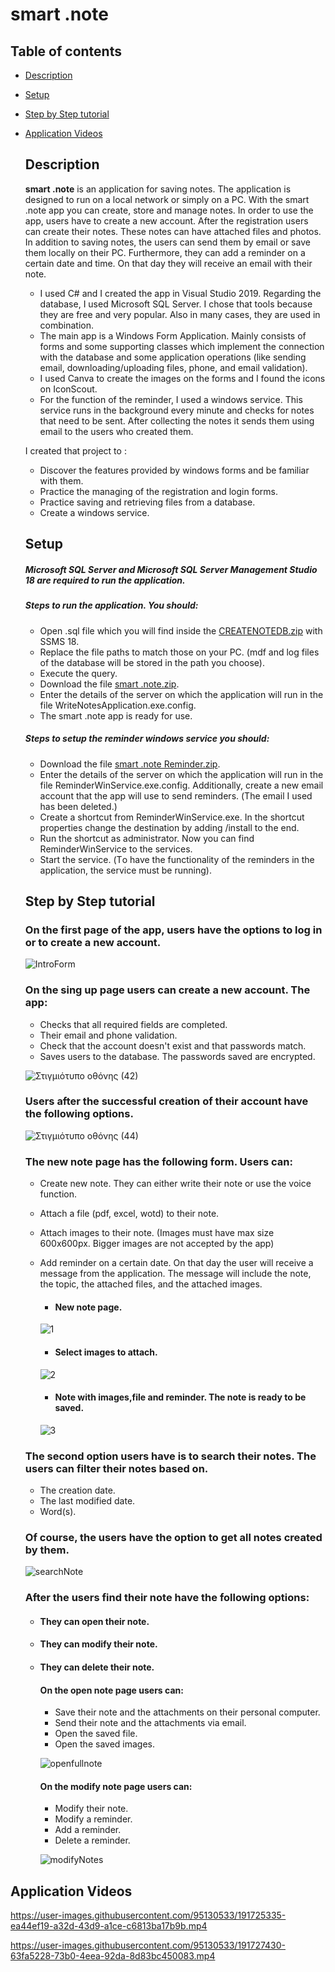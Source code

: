#  **smart .note** 

 ## Table of contents
* [Description](#description)
* [Setup](#setup)
* [Step by Step tutorial](#step-by-step-tutorial)
* [Application Videos](#application-videos)


  ## **Description**
  **smart .note** is an application for saving notes. The application is designed to run on a local network or simply on a PC. With the smart .note app you can create, store and manage notes. In order to use the app, users have to create a new account. After the registration users can create their notes. These notes can have attached files and photos. In addition to saving notes, the users can send them by email or save them locally on their PC. Furthermore, they can add a reminder on a certain date and time. On that day they will receive an email with their note.
  
  
  - I used C# and I created the app in Visual Studio 2019. Regarding the database, I used Microsoft SQL Server. I chose that tools because they are free and very popular. Also in many cases, they are used in combination.
  - The main app is a Windows Form Application. Μainly consists of forms and some supporting classes which implement the connection with the database and some application operations (like sending email, downloading/uploading files, phone, and email validation).
  - I used Canva to create the images on the forms and I found the icons on IconScout.
  - For the function of the reminder, I used a windows service. This service runs in the background every minute and checks for notes that need to be sent. After collecting the notes it sends them using email to the users who created them.

 
  I created that project to :
  - Discover the features provided by windows forms and be familiar with them. 
  - Practice the managing of the registration and login forms.
  - Practice saving and retrieving files from a database.
  - Create a windows service.

  ## **Setup**
  ##### Microsoft SQL Server and Microsoft SQL Server Management Studio 18 are required to run the application.
 
  ##### Steps to run the application. You should:
  - Open .sql file which you will find inside the 
  [CREATENOTEDB.zip](https://github.com/ChristosKarathanasisac/CreateNotesApp/files/9632062/CREATENOTEDB.zip) with SSMS 18.
  - Replace the file paths to match those on your PC. (mdf and log files of the database will be stored in the path you choose).
  - Execute the query. 
  - Download the file [smart .note.zip](https://github.com/ChristosKarathanasisac/CreateNotesApp/files/9638231/smart.note.zip).
  - Enter the details of the server on which the application will run in the file WriteNotesApplication.exe.config.
  - The smart .note app is ready for use.
 
  ##### Steps to setup the reminder windows service you should:
  -  Download the file [smart .note Reminder.zip](https://github.com/ChristosKarathanasisac/CreateNotesApp/files/9638237/smart.note.Reminder.zip).
  -  Enter the details of the server on which the application will run in the file ReminderWinService.exe.config. Additionally, create a new email account that the app will use to send reminders. (Τhe email I used has been deleted.)
  -  Create a shortcut from ReminderWinService.exe. In the shortcut properties change the destination by adding /install to the end.
  -  Run the shortcut as administrator. Now you can find ReminderWinService to the services.
  -  Start the service. (Τo have the functionality of the reminders in the application, the service must be running).
  


   ## **Step by Step tutorial**
     ### On the first page of the app, users have the options to log in or to create a new account.

    ![IntroForm](https://user-images.githubusercontent.com/95130533/190989494-5d138ea2-d414-4e79-ad89-8cc0675ff612.png)

     ### On the sing up page users can create a new account. The app:  
    - Checks that all required fields are completed.
    - Their email and phone validation. 
    - Check that the account doesn't exist and that passwords match.
    - Saves users to the database. The passwords saved are encrypted.

    ![Στιγμιότυπο οθόνης (42)](https://user-images.githubusercontent.com/95130533/191171210-92f5eac3-7e0f-4932-a757-f93482af8d42.png)

    ### Users after the successful creation of their account have the following options.
    
  ![Στιγμιότυπο οθόνης (44)](https://user-images.githubusercontent.com/95130533/191172739-b6349a35-6691-4815-88e0-29fe075157ce.png)

    ### The new note page has the following form. Users can:
  - Create new note. They can either write their note or use the voice function.
  - Αttach a file (pdf, excel, wotd) to their note.
  - Αttach images to their note. (Images must have max size 600x600px. Bigger images are not accepted by the app)
  - Add reminder on a certain date. On that day the user will receive a message from the application. The message will include the note, the topic, the attached files, and the attached images.

    - #### New note page.
   
     ![1](https://user-images.githubusercontent.com/95130533/191436888-74283813-bd25-430c-8485-6909ff726d9c.png)
    - #### Select images to attach.
   
     ![2](https://user-images.githubusercontent.com/95130533/191436910-6504491c-2805-4130-8d68-7246e61f54ba.png)
    - #### Note with images,file and reminder. The note is ready to be saved.
   
     ![3](https://user-images.githubusercontent.com/95130533/191436963-f6018b39-f239-4578-894b-c70702512de6.png)


   ### The second option users have is to search their notes. The users can filter their notes based on.
  - The creation date.
  - The last modified date.
  - Word(s).
  ### Of course, the users have the option to get all notes created by them.

  ![searchNote](https://user-images.githubusercontent.com/95130533/191441841-1ed2b52c-7166-4697-8b04-ac1f3de3724b.png)

    ### After the users find their note have the following options:
    - #### They can open their note.
    - #### They can modify their note.
    - #### They can delete their note.
       
       
       #### On the open note page users can:
        - Save their note and the attachments on their personal computer.
        - Send their note and the attachments via email.
        - Open the saved file.
        - Open the saved images.
        
        ![openfullnote](https://user-images.githubusercontent.com/95130533/191449286-6f7f61fd-16a1-4fc2-91e5-d9eb3820efe0.png)
  
    

      #### On the modify note page users can:
        - Modify their note.
        - Modify a reminder.  
        - Add a reminder.
        - Delete a reminder.
        
      ![modifyNotes](https://user-images.githubusercontent.com/95130533/191453722-ba39f2b2-8a84-4a0a-a775-9bd8044f0160.png)

## **Application Videos**
https://user-images.githubusercontent.com/95130533/191725335-ea44ef19-a32d-43d9-a1ce-c6813ba17b9b.mp4







https://user-images.githubusercontent.com/95130533/191727430-63fa5228-73b0-4eea-92da-8d83bc450083.mp4


